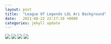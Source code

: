 ```yaml
---
layout: post
title:  "League Of Legends LOL Ari Background"
date:   2021-08-22 22:17:10 +0800
categories: jekyll update
---
```

<style>c {display:block}</style>
<img src='https://c.wallhere.com/photos/af/a1/League_of_Legends_Ahri_Ahri_League_of_Legends_fox_ears_crystal-1955511.jpg!d'>
<img src='https://i.ytimg.com/vi/5R617jw5DWY/maxresdefault.jpg'>
<img src='https://a-static.besthdwallpaper.com/rigeu-obeu-rejeondeu-lol-gumiho-ari-jeongryeong-ggoc-byeogji-1920x1080-64096_48.jpg'>
<img src='https://www.wallpapertip.com/wmimgs/19-197267_kda-ahri.jpg'>
